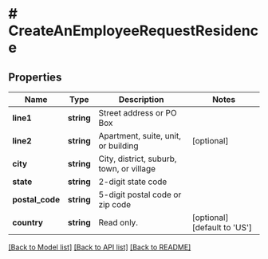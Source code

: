 # # CreateAnEmployeeRequestResidence

## Properties

Name | Type | Description | Notes
------------ | ------------- | ------------- | -------------
**line1** | **string** | Street address or PO Box |
**line2** | **string** | Apartment, suite, unit, or building | [optional]
**city** | **string** | City, district, suburb, town, or village |
**state** | **string** | 2-digit state code |
**postal_code** | **string** | 5-digit postal code or zip code |
**country** | **string** | Read only. | [optional] [default to 'US']

[[Back to Model list]](../../README.md#models) [[Back to API list]](../../README.md#endpoints) [[Back to README]](../../README.md)
